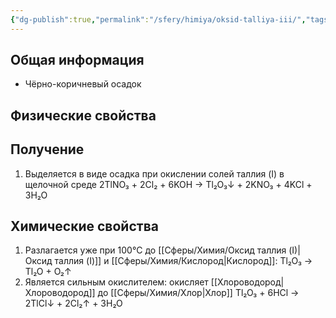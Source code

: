 ```yaml
---
{"dg-publish":true,"permalink":"/sfery/himiya/oksid-talliya-iii/","tags":["Неорганика"]}
---
```


## Общая информация
- Чёрно-коричневый осадок
## Физические свойства
## Получение
1. Выделяется в виде осадка при окислении солей таллия (I) в щелочной среде
			2TlNO₃ + 2Cl₂ + 6KOH → Tl₂O₃↓ + 2KNO₃ + 4KCl + 3H₂O

## Химические свойства
1. Разлагается уже при 100°C до [[Сферы/Химия/Оксид таллия (I)\|Оксид таллия (I)]] и [[Сферы/Химия/Кислород\|Кислород]]:
							Tl₂O₃ → Tl₂O + O₂↑
2. Является сильным окислителем: окисляет [[Хлороводород\|Хлороводород]] до [[Сферы/Химия/Хлор\|Хлор]]
						Tl₂O₃  + 6HCl → 2TlCl↓ + 2Cl₂↑ + 3H₂O
